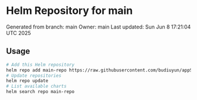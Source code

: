 # Helm Repository for main
Generated from branch: main
Owner: main
Last updated: Sun Jun  8 17:21:04 UTC 2025

## Usage
```bash
# Add this Helm repository
helm repo add main-repo https://raw.githubusercontent.com/budiuyun/appStore/helm-main/
# Update repositories
helm repo update
# List available charts
helm search repo main-repo
```
